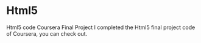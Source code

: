 # Html5
Html5 code
Coursera Final Project
I completed the Html5 final project code of Coursera, you can check out.
